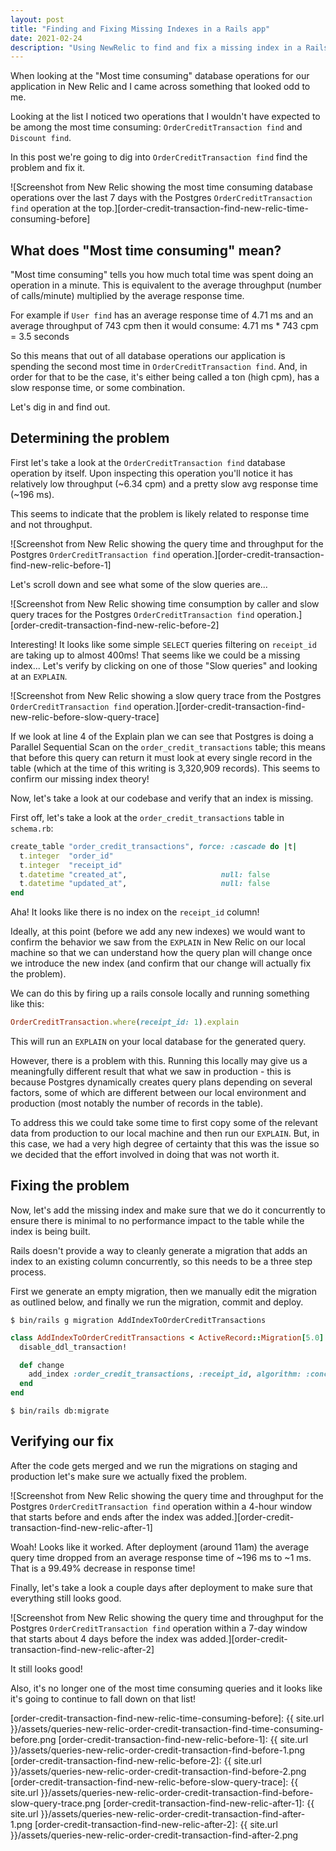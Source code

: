 ```yaml
---
layout: post
title: "Finding and Fixing Missing Indexes in a Rails app"
date: 2021-02-24
description: "Using NewRelic to find and fix a missing index in a Rails application"
---
```


When looking at the "Most time consuming" database operations for our application in New Relic and I came across something that looked odd to me. 

Looking at the list I noticed two operations that I wouldn't have expected to be among the most time consuming: `OrderCreditTransaction find` and `Discount find`.

In this post we're going to dig into `OrderCreditTransaction find` find the problem and fix it.

![Screenshot from New Relic showing the most time consuming database operations over the last 7 days with the Postgres `OrderCreditTransaction find` operation at the top.][order-credit-transaction-find-new-relic-time-consuming-before]

## What does "Most time consuming" mean?

"Most time consuming" tells you how much total time was spent doing an operation in a minute. This is equivalent to the average throughput (number of calls/minute) multiplied by the average response time.

For example if `User find` has an average response time of 4.71 ms and an average throughput of 743 cpm then it would consume: 4.71 ms * 743 cpm = 3.5 seconds

So this means that out of all database operations our application is spending the second most time in `OrderCreditTransaction find`. And, in order for that to be the case, it's either being called a ton (high cpm), has a slow response time, or some combination.

Let's dig in and find out.

## Determining the problem

First let's take a look at the `OrderCreditTransaction find` database operation by itself. Upon inspecting this operation you'll notice it has relatively low throughput (~6.34 cpm) and a pretty slow avg response time (~196 ms).

This seems to indicate that the problem is likely related to response time and not throughput.

![Screenshot from New Relic showing the query time and throughput for the Postgres `OrderCreditTransaction find` operation.][order-credit-transaction-find-new-relic-before-1]

Let's scroll down and see what some of the slow queries are...

![Screenshot from New Relic showing time consumption by caller and slow query traces for the Postgres `OrderCreditTransaction find` operation.][order-credit-transaction-find-new-relic-before-2]

Interesting! It looks like some simple `SELECT` queries filtering on `receipt_id` are taking up to almost 400ms! That seems like we could be a missing index... Let's verify by clicking on one of those "Slow queries" and looking at an `EXPLAIN`.

![Screenshot from New Relic showing a slow query trace from the Postgres `OrderCreditTransaction find` operation.][order-credit-transaction-find-new-relic-before-slow-query-trace]

If we look at line 4 of the Explain plan we can see that Postgres is doing a Parallel Sequential Scan on the `order_credit_transactions` table; this means that before this query can return it must look at every single record in the table (which at the time of this writing is 3,320,909 records). This seems to confirm our missing index theory!

Now, let's take a look at our codebase and verify that an index is missing.

First off, let's take a look at the `order_credit_transactions` table in `schema.rb`:

```rb
create_table "order_credit_transactions", force: :cascade do |t|
  t.integer  "order_id"
  t.integer  "receipt_id"
  t.datetime "created_at",                     null: false
  t.datetime "updated_at",                     null: false
end
```

Aha! It looks like there is no index on the `receipt_id` column!

Ideally, at this point (before we add any new indexes) we would want to confirm the behavior we saw from the `EXPLAIN` in New Relic on our local machine so that we can understand how the query plan will change once we introduce the new index (and confirm that our change will actually fix the problem).

We can do this by firing up a rails console locally and running something like this:

```rb
OrderCreditTransaction.where(receipt_id: 1).explain
```

This will run an `EXPLAIN` on your local database for the generated query.

However, there is a problem with this. Running this locally may give us a meaningfully different result that what we saw in production - this is because Postgres dynamically creates query plans depending on several factors, some of which are different between our local environment and production (most notably the number of records in the table).

To address this we could take some time to first copy some of the relevant data from production to our local machine and then run our `EXPLAIN`. But, in this case, we had a very high degree of certainty that this was the issue so we decided that the effort involved in doing that was not worth it.

## Fixing the problem

Now, let's add the missing index and make sure that we do it concurrently to ensure there is minimal to no performance impact to the table while the index is being built.

Rails doesn't provide a way to cleanly generate a migration that adds an index to an existing column concurrently, so this needs to be a three step process. 

First we generate an empty migration, then we manually edit the migration as outlined below, and finally we run the migration, commit and deploy.

```
$ bin/rails g migration AddIndexToOrderCreditTransactions
```

```rb
class AddIndexToOrderCreditTransactions < ActiveRecord::Migration[5.0]
  disable_ddl_transaction!

  def change
    add_index :order_credit_transactions, :receipt_id, algorithm: :concurrently
  end
end
```

```
$ bin/rails db:migrate
```

## Verifying our fix

After the code gets merged and we run the migrations on staging and production let's make sure we actually fixed the problem.

![Screenshot from New Relic showing the query time and throughput for the Postgres `OrderCreditTransaction find` operation within a 4-hour window that starts before and ends after the index was added.][order-credit-transaction-find-new-relic-after-1]

Woah! Looks like it worked. After deployment (around 11am) the average query time dropped from an average response time of ~196 ms to ~1 ms. That is a 99.49% decrease in response time!

Finally, let's take a look a couple days after deployment to make sure that everything still looks good.

![Screenshot from New Relic showing the query time and throughput for the Postgres `OrderCreditTransaction find` operation within a 7-day window that starts about 4 days before the index was added.][order-credit-transaction-find-new-relic-after-2]

It still looks good! 

Also, it's no longer one of the most time consuming queries and it looks like it's going to continue to fall down on that list!

[order-credit-transaction-find-new-relic-time-consuming-before]: {{ site.url }}/assets/queries-new-relic-order-credit-transaction-find-time-consuming-before.png
[order-credit-transaction-find-new-relic-before-1]: {{ site.url }}/assets/queries-new-relic-order-credit-transaction-find-before-1.png
[order-credit-transaction-find-new-relic-before-2]: {{ site.url }}/assets/queries-new-relic-order-credit-transaction-find-before-2.png
[order-credit-transaction-find-new-relic-before-slow-query-trace]: {{ site.url }}/assets/queries-new-relic-order-credit-transaction-find-before-slow-query-trace.png
[order-credit-transaction-find-new-relic-after-1]: {{ site.url }}/assets/queries-new-relic-order-credit-transaction-find-after-1.png
[order-credit-transaction-find-new-relic-after-2]: {{ site.url }}/assets/queries-new-relic-order-credit-transaction-find-after-2.png
